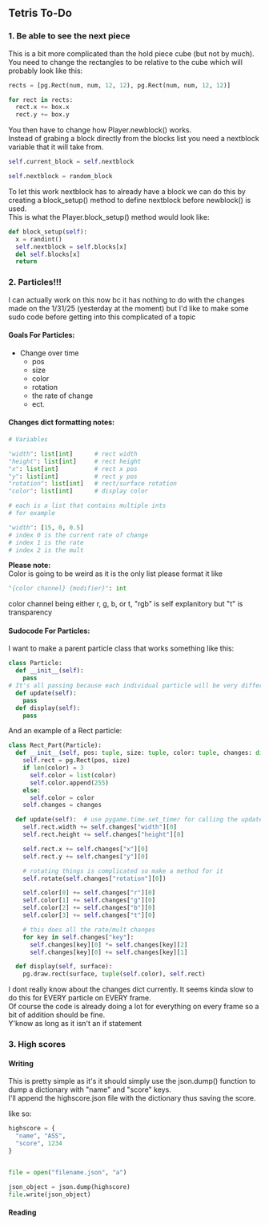 ## Tetris To-Do

### 1. Be able to see the next piece

This is a bit more complicated than the hold piece cube (but not by much).\
You need to change the rectangles to be relative to the cube
which will probably look like this:
```Python
rects = [pg.Rect(num, num, 12, 12), pg.Rect(num, num, 12, 12)]

for rect in rects:
  rect.x += box.x
  rect.y += box.y
```

You then have to change how Player.newblock() works.\
Instead of grabing a block directly from the blocks list you need a nextblock variable that it will take from.

```Python
self.current_block = self.nextblock

self.nextblock = random_block
```

To let this work nextblock has to already have a block we can do this by creating a block_setup() method to define nextblock before newblock() is used.\
This is what the Player.block_setup() method would look like:

```Python
def block_setup(self):
  x = randint()
  self.nextblock = self.blocks[x]
  del self.blocks[x]
  return
```

### 2. Particles!!!

I can actually work on this now bc it has nothing to do with the changes made on the 1/31/25 (yesterday at the moment) but I'd like to make some sudo code before getting into this complicated of a topic

#### Goals For Particles:

- Change over time
  - pos
  - size
  - color
  - rotation
  - the rate of change
  - ect.

#### Changes dict formatting notes:

```Python
# Variables

"width": list[int]      # rect width
"height": list[int]     # rect height
"x": list[int]          # rect x pos
"y": list[int]          # rect y pos
"rotation": list[int]   # rect/surface rotation
"color": list[int]      # display color

# each is a list that contains multiple ints
# for example

"width": [15, 0, 0.5]
# index 0 is the current rate of change
# index 1 is the rate
# index 2 is the mult
```

__Please note:__\
Color is going to be weird as it is the only list please format it like
```Python
"{color channel} {modifier}": int
```
color channel being either r, g, b, or t, "rgb" is self explanitory but "t" is transparency

#### Sudocode For Particles:

I want to make a parent particle class that works something like this:

```Python
class Particle:
  def __init__(self):
    pass
# It's all passing because each individual particle will be very different from eachother
  def update(self):
    pass
  def display(self):
    pass
```

And an example of a Rect particle:

```Python
class Rect_Part(Particle):
  def __init__(self, pos: tuple, size: tuple, color: tuple, changes: dict):
    self.rect = pg.Rect(pos, size)
    if len(color) = 3
      self.color = list(color)
      self.color.append(255)
    else:
      self.color = color
    self.changes = changes

  def update(self):  # use pygame.time.set_timer for calling the update method
    self.rect.width += self.changes["width"][0]
    self.rect.height += self.changes["height"][0]

    self.rect.x += self.changes["x"][0]
    self.rect.y += self.changes["y"][0]

    # rotating things is complicated so make a method for it
    self.rotate(self.changes["rotation"][0])

    self.color[0] += self.changes["r"][0]
    self.color[1] += self.changes["g"][0]
    self.color[2] += self.changes["b"][0]
    self.color[3] += self.changes["t"][0]

    # this does all the rate/mult changes
    for key in self.changes["key"]:
      self.changes[key][0] *= self.changes[key][2]
      self.changes[key][0] += self.changes[key][1]

  def display(self, surface):
    pg.draw.rect(surface, tuple(self.color), self.rect)
```

I dont really know about the changes dict currently. It seems kinda slow to do this for EVERY particle on EVERY frame.\
Of course the code is already doing a lot for everything on every frame so a bit of addition should be fine.\
Y'know as long as it isn't an if  statement

### 3. High scores

#### Writing

This is pretty simple as it's it should simply use the json.dump() function to dump a dictionary with "name" and "score" keys.\
I'll append the highscore.json file with the dictionary thus saving the score.

like so:
```Python
highscore = {
  "name", "ASS",
  "score", 1234
}


file = open("filename.json", "a")

json_object = json.dump(highscore)
file.write(json_object)
```

#### Reading


